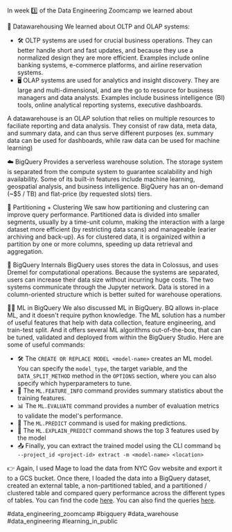 In week 3️⃣ of the Data Engineering Zoomcamp we learned about 

🏢 Datawarehousing 
We learned about OLTP and OLAP systems:
* 🛠️ OLTP systems are used for crucial business operations. They can better handle short and fast updates, and because they use a normalized design they are more efficient. Examples include online banking systems, e-commerce platforms, and airline reservation systems.
* 🖥️ OLAP systems are used for analytics and insight discovery. They are large and multi-dimensional, and are the go to resource for business managers and data analysts.  Examples include business intelligence (BI) tools, online analytical reporting systems, executive dashboards.

A datawarehouse is an OLAP solution that relies on multiple resources to faciliate reporting and data analysis. They consist of raw data, meta data, and summary data, and can thus serve different purposes (ex. summary data can be used for dashboards, while raw data can be used for machine learning)

☁️ BigQuery
Provides a serverless warehouse solution. The storage system is separated from the compute system to guarantee scalability and high availability. Some of its built-in features include machine learning, geospatial analysis, and business intelligence. BigQuery has an on-demand (~$5 / TB) and flat-price (by requested slots) tiers.

🧩 Partitioning + Clustering
We saw how partitioning and clustering can improve query performance. Partitioned data is divided into smaller segments, usually by a time-unit column, making the interaction with a large dataset more efficient (by restricting data scans) and manageable (earier archiving and back-up). As for clustered data, it is orgainized within a partition by one or more columns, speeding up data retrieval and aggregation. 

🧰 BigQuery Internals
BigQuery uses stores the data in Colossus, and uses Dremel for computational operations. Because the systems are separated, users can increase their data size without incurring huge costs. The two systems communicate through the Jupyter network. Data is stored in a column-oriented structure which is better suited for warehouse operations.

🤖🧠 ML in BigQuery
We also discussed ML in BigQuery. BQ allows in-place ML, and it doesn't require python knowledge. The ML solution has a number of useful features that help with data collection, feature engineering, and train-test split. And it offers several ML algorithms out-of-the-box, that can be tuned, validated and deployed from within the BigQuery Studio. Here are some of useful commands:
* 🛠️ The `CREATE OR REPLACE MODEL <model-name>` creates an ML model. You can specify the `model_type`, the target variable, and the `DATA_SPLIT_METHOD` method in the `OPTIONS` section, where you can also specify which hyperparameters to tune.
* 🎨 The `ML.FEATURE_INFO` command provides summary statistics about the training features.
* 📊 The `ML.EVALUATE` command provides a number of evaluation metrics to validate the model's performance. 
* 🔮 The `ML.PREDICT` command is used for making predictions.
* 📝 The `ML.EXPLAIN_PREDICT` command shows the top 3 features used by the model
* 📤 Finally, you can extract the trained model using the CLI command `bq --project_id <project-id> extract -m <model-name> <location>`

👉 Again, I used Mage to load the data from NYC Gov website and export it to a GCS bucket. Once there, I loaded the data into a BigQuery dataset, created an external table, a non-partitioned tabled, and a partitioned / clustered table and compared query performance across the different types of tables. You can find the code [here](https://github.com/el-grudge/data-engineering-zoomcamp/tree/main/week_3). You can also find the queries [here](https://github.com/el-grudge/data-engineering-zoomcamp/blob/main/week_3/homework-3.sql).

#data_engineering_zoomcamp #bigquery #data_warehouse #data_engineering #learning_in_public
